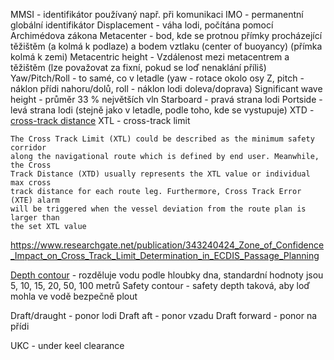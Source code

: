 MMSI - identifikátor používaný např. při komunikaci
IMO - permanentní globální identifikátor
Displacement - váha lodi, počítána pomocí Archimédova zákona
Metacenter - bod, kde se protnou přímky procházející těžištěm (a kolmá k podlaze) a bodem vztlaku (center of buoyancy) (přímka kolmá k zemi)
Metacentric height - Vzdálenost mezi metacentrem a těžištěm (lze považovat za fixní, pokud se loď nenaklání příliš)
Yaw/Pitch/Roll - to samé, co v letadle (yaw - rotace okolo osy Z, pitch - náklon přídi nahoru/dolů, roll - náklon lodi doleva/doprava)
Significant wave height - průměr 33 % největších vln 
Starboard - pravá strana lodi
Portside - levá strana lodi (stejně jako v letadle, podle toho, kde se vystupuje)
XTD - [cross-track distance](https://www.researchgate.net/figure/Cross-track-distance-XTD-is-set-to-a-number-of-meters-on-the-port-and-starboard-side_fig2_349713709)
XTL - cross-track limit
```
The Cross Track Limit (XTL) could be described as the minimum safety corridor
along the navigational route which is defined by end user. Meanwhile, the Cross
Track Distance (XTD) usually represents the XTL value or individual max cross
track distance for each route leg. Furthermore, Cross Track Error (XTE) alarm
will be triggered when the vessel deviation from the route plan is larger than
the set XTL value
```
https://www.researchgate.net/publication/343240424_Zone_of_Confidence_Impact_on_Cross_Track_Limit_Determination_in_ECDIS_Passage_Planning

[Depth contour](https://www.linkedin.com/pulse/ecdis-depth-contours-explained-emiliano-caroletti-) - rozděluje vodu podle hloubky dna, standardní hodnoty jsou 5, 10, 15, 20, 50, 100 metrů
Safety contour - safety depth taková, aby loď mohla ve vodě bezpečně plout

Draft/draught - ponor lodi
Draft aft - ponor vzadu
Draft forward - ponor na přídi

UKC - under keel clearance
